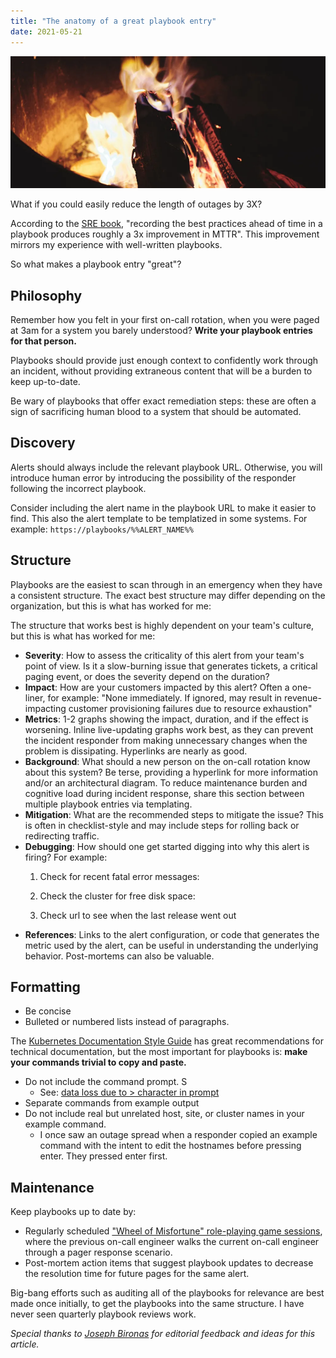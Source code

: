 ```yaml
---
title: "The anatomy of a great playbook entry"
date: 2021-05-21
---
```

![](H0yXNAle.webp)

What if you could easily reduce the length of outages by 3X?

According to the [SRE book](https://sre.google/sre-book/introduction/), "recording the best practices ahead of time in a playbook produces roughly a 3x improvement in MTTR".  This improvement mirrors my experience with well-written playbooks.

So what makes a playbook entry "great"?

<!--more-->

## Philosophy

Remember how you felt in your first on-call rotation, when you were paged at 3am for a system you barely understood? **Write your playbook entries for that person.**

Playbooks should provide just enough context to confidently work through an incident, without providing extraneous content that will be a burden to keep up-to-date.

Be wary of playbooks that offer exact remediation steps: these are often a sign of sacrificing human blood to a system that should be automated.

## Discovery

Alerts should always include the relevant playbook URL. Otherwise, you will introduce human error by introducing the possibility of the responder following the incorrect playbook.

Consider including the alert name in the playbook URL to make it easier to find. This also the alert template to be templatized in some systems. For example: `https://playbooks/%%ALERT_NAME%%`

## Structure

Playbooks are the easiest to scan through in an emergency when they have a consistent structure. The exact best structure may differ depending on the organization, but this is what has worked for me:

The structure that works best is highly dependent on your team's culture, but this is what has worked for me:

* **Severity**: How to assess the criticality of this alert from your team's point of view. Is it a slow-burning issue that generates tickets, a critical paging event, or does the severity depend on the duration?
* **Impact**: How are your customers impacted by this alert? Often a one-liner, for example: "None immediately. If ignored, may result in revenue-impacting customer provisioning failures due to resource exhaustion"
* **Metrics**: 1-2 graphs showing the impact, duration, and if the effect is worsening. Inline live-updating graphs work best, as they can prevent the incident responder from making unnecessary changes when the problem is dissipating. Hyperlinks are nearly as good.
* **Background**: What should a new person on the on-call rotation know about this system? Be terse, providing a hyperlink for more information and/or an architectural diagram. To reduce maintenance burden and cognitive load during incident response, share this section between multiple playbook entries via templating.
* **Mitigation**: What are the recommended steps to mitigate the issue? This is often in checklist-style and may include steps for rolling back or redirecting traffic.
* **Debugging**: How should one get started digging into why this alert is firing? For example:
  1. Check for recent fatal error messages:

  2. Check the cluster for free disk space:

  3. Check url to see when the last release went out
* **References**: Links to the alert configuration, or code that generates the metric used by the alert, can be useful in understanding the underlying behavior. Post-mortems can also be valuable.

## Formatting

* Be concise
* Bulleted or numbered lists instead of paragraphs.

The [Kubernetes Documentation Style Guide](https://kubernetes.io/docs/contribute/style/style-guide/)  has great recommendations for technical documentation, but the most important for playbooks is: **make your commands trivial to copy and paste.**

* Do not include the command prompt. S
  * See: [data loss due to > character in prompt](https://tanelpoder.com/posts/how-to-stay-safe-in-shell/)
* Separate commands from example output
* Do not include real but unrelated host, site, or cluster names in your example command.
  * I once saw an outage spread when a responder copied an example command with the intent to edit the hostnames before pressing enter. They pressed enter first.

## Maintenance

Keep playbooks up to date by:

* Regularly scheduled ["Wheel of Misfortune" role-playing game sessions](%5Bhttps://sre.google/sre-book/accelerating-sre-on-call/), where the previous on-call engineer walks the current on-call engineer through a pager response scenario.
* Post-mortem action items that suggest playbook updates to decrease the resolution time for future pages for the same alert.

Big-bang efforts such as auditing all of the playbooks for relevance are best made once initially, to get the playbooks into the same structure. I have never seen quarterly playbook reviews work.

_Special thanks to [Joseph Bironas](https://josebiro.medium.com/) for editorial feedback and ideas for this article._